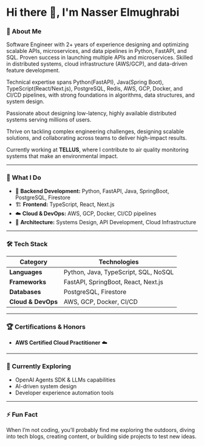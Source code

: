 # Hi there 👋, I'm Nasser Elmughrabi

### 🚀 About Me
Software Engineer with 2+ years of experience designing and optimizing scalable APIs, microservices, and data pipelines in Python, FastAPI, and SQL. Proven success in launching multiple APIs and microservices. Skilled in distributed systems, cloud infrastructure (AWS/GCP), and data-driven feature development.

Technical expertise spans Python(FastAPI), Java(Spring Boot), TypeScript(React/Next.js), PostgreSQL, Redis, AWS, GCP, Docker, and CI/CD pipelines, with strong foundations in algorithms, data structures, and system design.

Passionate about designing low-latency, highly available distributed systems serving millions of users.

Thrive on tackling complex engineering challenges, designing scalable solutions, and collaborating across teams to deliver high-impact results.

Currently working at **TELLUS**, where I contribute to air quality monitoring systems that make an environmental impact.

---

### 🧠 What I Do

- 🔭 **Backend Development:** Python, FastAPI, Java, SpringBoot, PostgreSQL, Firestore
- 🏗️ **Frontend:** TypeScript, React, Next.js
- ☁️ **Cloud & DevOps:** AWS, GCP, Docker, CI/CD pipelines  
- 🧩 **Architecture:** Systems Design, API Development, Cloud Infrastructure  

---

### 🛠️ Tech Stack

| Category | Technologies |
|-----------|---------------|
| **Languages** | Python, Java, TypeScript, SQL, NoSQL |
| **Frameworks** | FastAPI, SpringBoot, React, Next.js |
| **Databases** | PostgreSQL, Firestore |
| **Cloud & DevOps** | AWS, GCP, Docker, CI/CD

---

### 🏆 Certifications & Honors

- **AWS Certified Cloud Practitioner** ☁️  

---

### 🌱 Currently Exploring
- OpenAI Agents SDK & LLMs capabilities
- AI-driven system design
- Developer experience automation tools  

---

### ⚡ Fun Fact
When I’m not coding, you’ll probably find me exploring the outdoors, diving into tech blogs, creating content, or building side projects to test new ideas.
